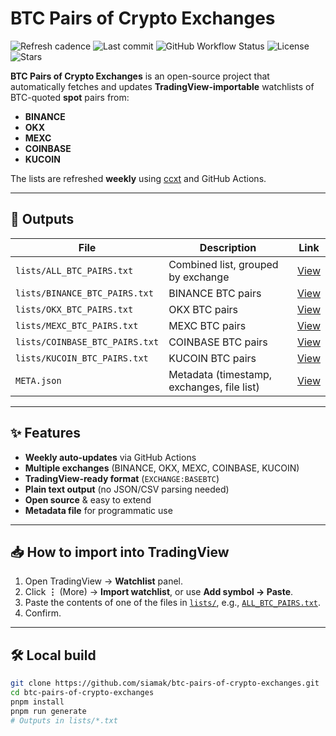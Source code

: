 # BTC Pairs of Crypto Exchanges

![Refresh cadence](https://img.shields.io/badge/refresh-weekly-brightgreen)
![Last commit](https://img.shields.io/github/last-commit/siamak/btc-pairs-of-crypto-exchanges)
![GitHub Workflow Status](https://img.shields.io/github/actions/workflow/status/siamak/btc-pairs-of-crypto-exchanges/update.yml?label=update%20workflow)
![License](https://img.shields.io/github/license/siamak/btc-pairs-of-crypto-exchanges)
![Stars](https://img.shields.io/github/stars/siamak/btc-pairs-of-crypto-exchanges?style=social)

**BTC Pairs of Crypto Exchanges** is an open-source project that automatically fetches and updates **TradingView-importable** watchlists of BTC-quoted **spot** pairs from:

-   **BINANCE**
-   **OKX**
-   **MEXC**
-   **COINBASE**
-   **KUCOIN**

The lists are refreshed **weekly** using [ccxt](https://github.com/ccxt/ccxt) and GitHub Actions.

---

## 📂 Outputs

| File                           | Description                                | Link                                   |
| ------------------------------ | ------------------------------------------ | -------------------------------------- |
| `lists/ALL_BTC_PAIRS.txt`      | Combined list, grouped by exchange         | [View](./lists/ALL_BTC_PAIRS.txt)      |
| `lists/BINANCE_BTC_PAIRS.txt`  | BINANCE BTC pairs                          | [View](./lists/BINANCE_BTC_PAIRS.txt)  |
| `lists/OKX_BTC_PAIRS.txt`      | OKX BTC pairs                              | [View](./lists/OKX_BTC_PAIRS.txt)      |
| `lists/MEXC_BTC_PAIRS.txt`     | MEXC BTC pairs                             | [View](./lists/MEXC_BTC_PAIRS.txt)     |
| `lists/COINBASE_BTC_PAIRS.txt` | COINBASE BTC pairs                         | [View](./lists/COINBASE_BTC_PAIRS.txt) |
| `lists/KUCOIN_BTC_PAIRS.txt`   | KUCOIN BTC pairs                           | [View](./lists/KUCOIN_BTC_PAIRS.txt)   |
| `META.json`                    | Metadata (timestamp, exchanges, file list) | [View](./META.json)                    |

---

## ✨ Features

-   **Weekly auto-updates** via GitHub Actions
-   **Multiple exchanges** (BINANCE, OKX, MEXC, COINBASE, KUCOIN)
-   **TradingView-ready format** (`EXCHANGE:BASEBTC`)
-   **Plain text output** (no JSON/CSV parsing needed)
-   **Open source** & easy to extend
-   **Metadata file** for programmatic use

---

## 📥 How to import into TradingView

1. Open TradingView → **Watchlist** panel.
2. Click **⋮** (More) → **Import watchlist**, or use **Add symbol → Paste**.
3. Paste the contents of one of the files in [`lists/`](./lists/), e.g., [`ALL_BTC_PAIRS.txt`](./lists/ALL_BTC_PAIRS.txt).
4. Confirm.

---

## 🛠 Local build

```bash
git clone https://github.com/siamak/btc-pairs-of-crypto-exchanges.git
cd btc-pairs-of-crypto-exchanges
pnpm install
pnpm run generate
# Outputs in lists/*.txt
```
